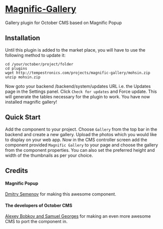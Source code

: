 # [Magnific-Gallery](https://github.com/SaifurRahmanMohsin/Magnific-Gallery) #
Gallery plugin for October CMS based on Magnific Popup

## Installation ##
Until this plugin is added to the market place, you will have to use the following method to update it:
```
cd /your/october/project/folder
cd plugins
wget http://tempestronics.com/projects/magnific-gallery/mohsin.zip
unzip mohsin.zip
```
Now goto your backend /backend/system/updates URL i.e. the Updates page in the Settings panel. Click `Check for updates` and Force update. This will generate the tables necessary for the plugin to work. You have now installed magnific gallery!

## Quick Start ##
Add the component to your project. Choose `Gallery` from the top bar in the backend and create a new gallery. Upload the photos which you would like to display on your web app. Now in the CMS controller screen add the component provided `Magnific Gallery` to your page and choose the gallery from the component properties. You can also set the preferred height and width of the thumbnails as per your choice.

## Credits ##

#### Magnific Popup ####
[Dmitry Semenov](http://dimsemenov.com/plugins/magnific-popup/) for making this awesome component.

#### The developers of October CMS ####
[Alexey Bobkov and Samuel Georges](http://octobercms.com) for making an even more awesome CMS to port the component in.
